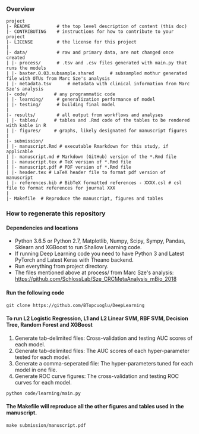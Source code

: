 ### Overview

	project
	|- README          # the top level description of content (this doc)
	|- CONTRIBUTING    # instructions for how to contribute to your project
	|- LICENSE         # the license for this project
	|
	|- data/           # raw and primary data, are not changed once created
	| |- process/      # .tsv and .csv files generated with main.py that runs the models
	| |- baxter.0.03.subsample.shared      # subsampled mothur generated file with OTUs from Marc Sze's analysis
	| |- metadata.tsv      # metadata with clinical information from Marc Sze's analysis 			
	|- code/          # any programmatic code
	| |- learning/     # generalization performance of model
	| |- testing/      # building final model
	|
	|- results/        # all output from workflows and analyses
	| |- tables/      # tables and .Rmd code of the tables to be rendered with kable in R
	| |- figures/     # graphs, likely designated for manuscript figures
	|
	|- submission/
	| |- manuscript.Rmd # executable Rmarkdown for this study, if applicable
	| |- manuscript.md # Markdown (GitHub) version of the *.Rmd file 
	| |- manuscript.tex # TeX version of *.Rmd file 
	| |- manuscript.pdf # PDF version of *.Rmd file 
	| |- header.tex # LaTeX header file to format pdf version of manuscript 
	| |- references.bib # BibTeX formatted references - XXXX.csl # csl file to format references for journal XXX
	|
	|- Makefile	 # Reproduce the manuscript, figures and tables



### How to regenerate this repository

#### Dependencies and locations
* Python 3.6.5 or Python 2.7, Matplotlib, Numpy, Scipy, Sympy, Pandas, Sklearn and XGBoost to run Shallow Learning code. 
* If running Deep Learning code you need to have Python 3 and Latest PyTorch and Latest Keras with Theano backend.
* Run everything from project directory.
* The files mentioned above at process/ from Marc Sze's analysis: https://github.com/SchlossLab/Sze_CRCMetaAnalysis_mBio_2018

#### Run the following code
```
git clone https://github.com/BTopcuoglu/DeepLearning
```
#### To run L2 Logistic Regression, L1 and L2 Linear SVM, RBF SVM, Decision Tree, Random Forest and XGBoost
1. Generate tab-delimited files: Cross-validation and testing AUC scores of each model.
2. Generate tab-delimited files: The AUC scores of each hyper-parameter tested for each model.
3. Generate a comma-seperated file: The hyper-parameters tuned for each model in one file.
4. Generate ROC curve figures: The cross-validation and testing ROC curves for each model. 

```
python code/learning/main.py
```
#### The Makefile will reproduce all the other figures and tables used in the manuscript.
```
make submission/manuscript.pdf
```



